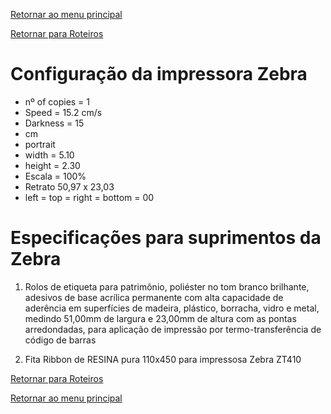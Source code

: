 [Retornar ao menu principal](https://github.com/Mateus-cpa/manual-material/blob/main/README.md)

[Retornar para Roteiros](https://github.com/Mateus-cpa/manual-material/blob/main/roteiros.md)
# Configuração da impressora Zebra

- nº of copies = 1
- Speed = 15.2 cm/s
- Darkness = 15
- cm
- portrait
- width = 5.10
- height = 2.30
- Escala = 100%
- Retrato 50,97 x 23,03
- left = top = right = bottom = 00

# Especificações para suprimentos da Zebra
1. Rolos de etiqueta para patrimônio, poliéster no tom branco brilhante, adesivos de base acrílica permanente com alta capacidade de aderência em superfícies de madeira, plástico, borracha, vidro e metal, medindo 51,00mm de largura e 23,00mm de altura com as pontas arredondadas, para aplicação de impressão por termo-transferência de código de barras  

2. Fita Ribbon de RESINA pura 110x450 para impressosa Zebra ZT410

[Retornar para Roteiros](https://github.com/Mateus-cpa/manual-material/blob/main/roteiros.md)

[Retornar ao menu principal](https://github.com/Mateus-cpa/manual-material/blob/main/README.md)